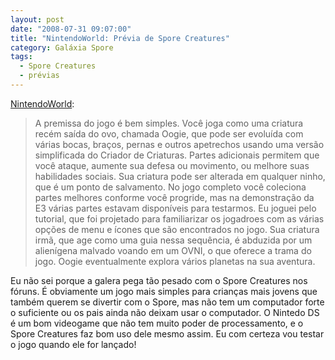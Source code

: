 ```yaml
---
layout: post
date: "2008-07-31 09:07:00"
title: "NintendoWorld: Prévia de Spore Creatures"
category: Galáxia Spore
tags:
  - Spore Creatures
  - prévias
---
```

[NintendoWorld](http://www.nintendoworldreport.com/impressionsArt.cfm?artid=16512):

> A premissa do jogo é bem simples. Você joga como uma criatura recém saída do ovo, chamada Oogie, que pode ser evoluída com várias bocas, braços, pernas e outros apetrechos usando uma versão simplificada do Criador de Criaturas. Partes adicionais permitem que você ataque, aumente sua defesa ou movimento, ou melhore suas habilidades sociais. Sua criatura pode ser alterada em qualquer ninho, que é um ponto de salvamento. No jogo completo você coleciona partes melhores conforme você progride, mas na demonstração da E3 várias partes estavam disponíveis para testarmos. Eu joguei pelo tutorial, que foi projetado para familiarizar os jogadroes com as várias opções de menu e ícones que são encontrados no jogo. Sua criatura irmã, que age como uma guia nessa sequência, é abduzida por um alienígena malvado voando em um OVNI, o que oferece a trama do jogo. Oogie eventualmente explora vários planetas na sua aventura.

Eu não sei porque a galera pega tão pesado com o Spore Creatures nos fóruns. É obviamente um jogo mais simples para crianças mais jovens que também querem se divertir com o Spore, mas não tem um computador forte o suficiente ou os pais ainda não deixam usar o computador. O Nintedo DS é um bom videogame que não tem muito poder de processamento, e o Spore Creatures faz bom uso dele mesmo assim. Eu com certeza vou testar o jogo quando ele for lançado!